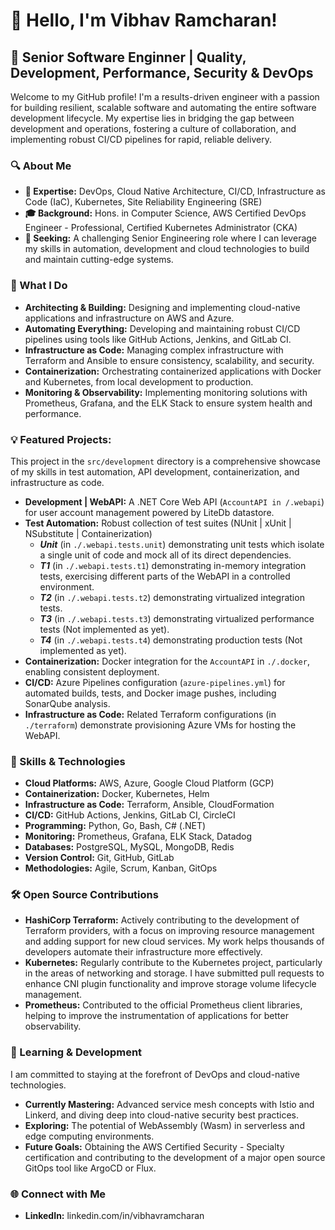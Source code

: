 # 👋 Hello, I'm Vibhav Ramcharan!

## 🌟 Senior Software Enginner | Quality, Development, Performance, Security & DevOps

Welcome to my GitHub profile! I'm a results-driven engineer with a passion for building resilient, scalable software and automating the entire software development lifecycle. My expertise lies in bridging the gap between development and operations, fostering a culture of collaboration, and implementing robust CI/CD pipelines for rapid, reliable delivery.

### 🔍 About Me

- **🔧 Expertise:** DevOps, Cloud Native Architecture, CI/CD, Infrastructure as Code (IaC), Kubernetes, Site Reliability Engineering (SRE)
- **🎓 Background:** Hons. in Computer Science, AWS Certified DevOps Engineer - Professional, Certified Kubernetes Administrator (CKA)
- **💼 Seeking:** A challenging Senior Engineering role where I can leverage my skills in automation, development and cloud technologies to build and maintain cutting-edge systems.

### 🚀 What I Do

- **Architecting & Building:** Designing and implementing cloud-native applications and infrastructure on AWS and Azure.
- **Automating Everything:** Developing and maintaining robust CI/CD pipelines using tools like GitHub Actions, Jenkins, and GitLab CI.
- **Infrastructure as Code:** Managing complex infrastructure with Terraform and Ansible to ensure consistency, scalability, and security.
- **Containerization:** Orchestrating containerized applications with Docker and Kubernetes, from local development to production.
- **Monitoring & Observability:** Implementing monitoring solutions with Prometheus, Grafana, and the ELK Stack to ensure system health and performance.

### 💡 Featured Projects:

This project in the `src/development` directory is a comprehensive showcase of my skills in test automation, API development, containerization, and infrastructure as code.

- **Development | WebAPI:** A .NET Core Web API (`AccountAPI in /.webapi`) for user account management powered by LiteDb datastore.
- **Test Automation:** Robust collection of test suites (NUnit | xUnit | NSubstitute | Containerization)
  - **_Unit_** (in `./.webapi.tests.unit`) demonstrating unit tests which isolate a single unit of code and mock all of its direct dependencies.
  - **_T1_** (in `./.webapi.tests.t1`) demonstrating in-memory integration tests, exercising different parts of the WebAPI in a controlled environment.
  - **_T2_** (in `./.webapi.tests.t2`) demonstrating virtualized integration tests.
  - **_T3_** (in `./.webapi.tests.t3`) demonstrating virtualized performance tests (Not implemented as yet).
  - **_T4_** (in `./.webapi.tests.t4`) demonstrating production tests (Not implemented as yet).
- **Containerization:** Docker integration for the `AccountAPI` in `./.docker`, enabling consistent deployment.
- **CI/CD:** Azure Pipelines configuration (`azure-pipelines.yml`) for automated builds, tests, and Docker image pushes, including SonarQube analysis.
- **Infrastructure as Code:** Related Terraform configurations (in `./terraform`) demonstrate provisioning Azure VMs for hosting the WebAPI.

### 🔨 Skills & Technologies

- **Cloud Platforms:** AWS, Azure, Google Cloud Platform (GCP)
- **Containerization:** Docker, Kubernetes, Helm
- **Infrastructure as Code:** Terraform, Ansible, CloudFormation
- **CI/CD:** GitHub Actions, Jenkins, GitLab CI, CircleCI
- **Programming:** Python, Go, Bash, C# (.NET)
- **Monitoring:** Prometheus, Grafana, ELK Stack, Datadog
- **Databases:** PostgreSQL, MySQL, MongoDB, Redis
- **Version Control:** Git, GitHub, GitLab
- **Methodologies:** Agile, Scrum, Kanban, GitOps

### 🛠️ Open Source Contributions

- **HashiCorp Terraform:** Actively contributing to the development of Terraform providers, with a focus on improving resource management and adding support for new cloud services. My work helps thousands of developers automate their infrastructure more effectively.
- **Kubernetes:** Regularly contribute to the Kubernetes project, particularly in the areas of networking and storage. I have submitted pull requests to enhance CNI plugin functionality and improve storage volume lifecycle management.
- **Prometheus:** Contributed to the official Prometheus client libraries, helping to improve the instrumentation of applications for better observability.

### 🌱 Learning & Development

I am committed to staying at the forefront of DevOps and cloud-native technologies.
- **Currently Mastering:** Advanced service mesh concepts with Istio and Linkerd, and diving deep into cloud-native security best practices.
- **Exploring:** The potential of WebAssembly (Wasm) in serverless and edge computing environments.
- **Future Goals:** Obtaining the AWS Certified Security - Specialty certification and contributing to the development of a major open source GitOps tool like ArgoCD or Flux.

### 🌐 Connect with Me

- **LinkedIn:** linkedin.com/in/vibhavramcharan
